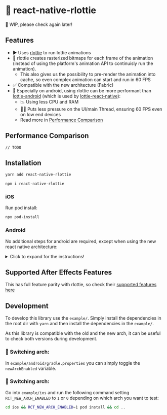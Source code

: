 # 🌈 react-native-rlottie

🚧 WIP, please check again later!

## Features

- ▶️ Uses [rlottie](https://github.com/Samsung/rlottie) to run lottie animations
- 🌠 rlottie creates rasterized bitmaps for each frame of the animation (instead of using the platform's animation API to continuisly run the animation).
    - This also gives us the possibility to pre-render the animation into cache, so even complex animation can start and run in 60 FPS
-  ✅ Compatible with the new architecture (Fabric)
- 🤖 Especially on android, using rlottie can be more performant than [lottie-android](https://github.com/airbnb/lottie-android) (which is used by [lottie-react-native](https://github.com/lottie-react-native/lottie-react-native)):
  - 📉 Using less CPU and RAM
  - 🏃‍♂️ Puts less pressure on the UI/main Thread, ensuring 60 FPS even on low end devices
  - Read more in [Performance Comparison]()

## Performance Comparison

```
// TODO
```

## Installation

```bash
yarn add react-native-rlottie

npm i react-native-rlottie
```

### iOS

Run pod install:

```bash
npx pod-install
```

### Android

No additional steps for android are required, except when using the new react native architecture:

<details>
    <summary>Click to expand for the instructions!</summary>

(_Note:_ This setup is required to to the fact that the on android Autolinking doesn't work with the new architecture out of the box. This procedure will change in the future.)

1. Open `android/app/build.gradle` file and update the file as it follows:
    ```diff
    defaultConfig {
        ...
        "PROJECT_BUILD_DIR=$buildDir",
        "REACT_ANDROID_DIR=$rootDir/../node_modules/react-native/ReactAndroid",
    -   "REACT_ANDROID_BUILD_DIR=$rootDir/../node_modules/react-native/ReactAndroid/build"
    +   "REACT_ANDROID_BUILD_DIR=$rootDir/../node_modules/react-native/ReactAndroid/build",
    +   "NODE_MODULES_DIR=$rootDir/../node_modules/"
        cFlags "-Wall", "-Werror", "-fexceptions", "-frtti", "-DWITH_INSPECTOR=1"
        cppFlags "-std=c++17"
    ```
1. Open the `android/app/src/main/jni/Android.mk` file and update the file as it follows:
    ```diff
        # If you wish to add a custom TurboModule or Fabric component in your app you
        # will have to include the following autogenerated makefile.
        # include $(GENERATED_SRC_DIR)/codegen/jni/Android.mk
    +
    +   # Includes the MK file for `react-native-rlottie`
    +   include $(NODE_MODULES_DIR)/react-native-rlottie/android/build/generated/source/codegen/jni/Android.mk
    +
        include $(CLEAR_VARS)
    ```
1. In the same file above, go to the `LOCAL_SHARED_LIBRARIES` setting and add the following line:
    ```diff
        libreact_codegen_rncore \
    +   libreact_codegen_rlottieview \
        libreact_debug \
    ```
1. Open the `android/app/src/main/jni/MainComponentsRegistry.cpp` file and update the file as it follows:
    1. Add the import for the calculator:
        ```diff
            #include <react/renderer/components/answersolver/ComponentDescriptors.h>
        +   #include <react/renderer/components/rlottieview/ComponentDescriptors.h>
            #include <react/renderer/components/rncore/ComponentDescriptors.h>
        ```
    1. Add the following check in the `sharedProviderRegistry` constructor:
        ```diff
            auto providerRegistry = CoreComponentsRegistry::sharedProviderRegistry();

            // Custom Fabric Components go here. You can register custom
            // components coming from your App or from 3rd party libraries here.
            //
            // providerRegistry->add(concreteComponentDescriptorProvider<
            //        AocViewerComponentDescriptor>());
        +   providerRegistry->add(concreteComponentDescriptorProvider<RLottieViewComponentDescriptor>());

            return providerRegistry;
        }
        ```
</details>    

## Supported After Effects Features

This has full feature parity with rlottie, so check their [supported features here](https://github.com/Samsung/rlottie#supported-after-effects-features)


## Development

To develop this library use the `example/`. Simply install the dependencies in the root dir
with `yarn` and then install the dependencies in the `example/`.

As this library is compatible with the old and the new arch, it can be useful to check both versions during development.

### 🤖 Switching arch:

In `example/android/gradle.properties` you can simply toggle the `newArchEnabled` variable.

### 🍎 Switching arch:

Go into `example/ios` and run the following command setting `RCT_NEW_ARCH_ENABLED` to `1` or `0` depending on which arch you want to test:

```bash
cd ios && RCT_NEW_ARCH_ENABLED=1 pod install && cd ..
```